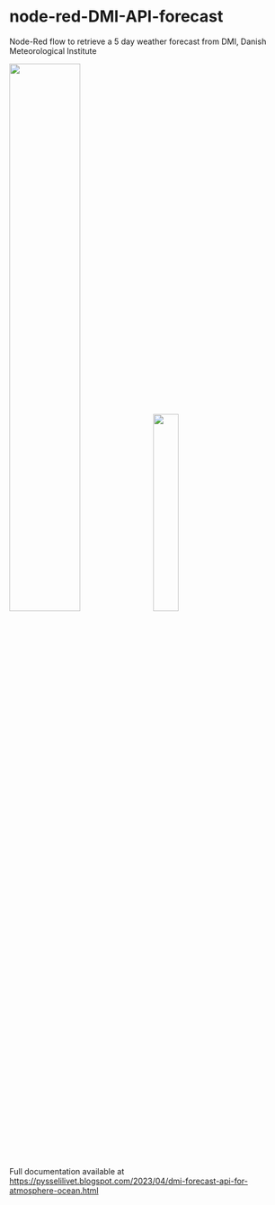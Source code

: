 # node-red-DMI-API-forecast
Node-Red flow to retrieve a 5 day weather forecast from DMI, Danish Meteorological Institute

<img src=https://user-images.githubusercontent.com/16189982/234341251-d8ef8c74-9044-4fd8-9600-31c7bf81fd15.png width="50%" height="50%" />


<img src=https://user-images.githubusercontent.com/16189982/234339735-ddf5c793-6803-4dfa-a801-3e68ba283ae4.png width="30%" height="30%" />

Full documentation available at https://pysselilivet.blogspot.com/2023/04/dmi-forecast-api-for-atmosphere-ocean.html

